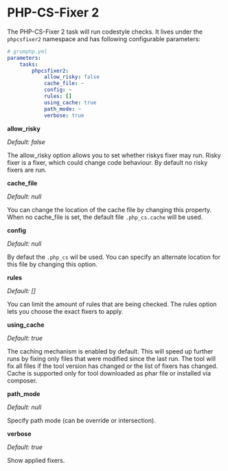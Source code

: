 # PHP-CS-Fixer 2

The PHP-CS-Fixer 2 task will run codestyle checks.
It lives under the `phpcsfixer2` namespace and has following configurable parameters:

```yaml
# grumphp.yml
parameters:
    tasks:
        phpcsfixer2:
            allow_risky: false
            cache_file: ~
            config: ~
            rules: []
            using_cache: true
            path_mode: ~
            verbose: true
```


**allow_risky**

*Default: false*

The allow_risky option allows you to set whether riskys fixer may run. 
Risky fixer is a fixer, which could change code behaviour. 
By default no risky fixers are run.


**cache_file**

*Default: null*

You can change the location of the cache file by changing this property.
When no cache_file is set, the default file `.php_cs.cache` will be used.


**config**

*Default: null*

By defaut the `.php_cs` wil be used.
You can specify an alternate location for this file by changing this option.


**rules**

*Default: []*

You can limit the amount of rules that are being checked.
The rules option lets you choose the exact fixers to apply.


**using_cache**

*Default: true*

The caching mechanism is enabled by default. 
This will speed up further runs by fixing only files that were modified since the last run. 
The tool will fix all files if the tool version has changed or the list of fixers has changed. 
Cache is supported only for tool downloaded as phar file or installed via composer.


**path_mode**

*Default: null*

Specify path mode (can be override or intersection).


**verbose**

*Default: true*

Show applied fixers.

